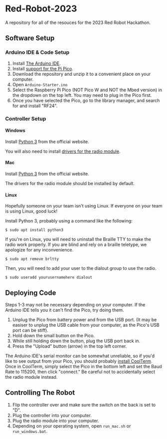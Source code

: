 # Red-Robot-2023
A repository for all of the resouces for the 2023 Red Robot Hackathon.

## Software Setup

### Arduino IDE & Code Setup

1. Install [The Arduino IDE](https://www.arduino.cc/en/software).
2. Install [support for the Pi Pico](https://github.com/earlephilhower/arduino-pico).
3. Download the repository and unzip it to a convenient place on your computer.
4. Open `Arduino-Starter.ino`
5. Select the Raspberry Pi Pico (NOT Pico W and NOT the Mbed version) in the dropdown on the top left. You may need to plug in the Pico first.
6. Once you have selected the Pico, go to the library manager, and search for and install "RF24".

### Controller Setup

#### Windows

Install [Python 3](https://www.python.org/downloads/) from the official website.

You will also need to install [drivers for the radio module](https://www.wch-ic.com/downloads/CH341SER_ZIP.html).

#### Mac

Install [Python 3](https://www.python.org/downloads/) from the official website.

The drivers for the radio module should be installed by default.

#### Linux 

Hopefully someone on your team isn't using Linux.
If everyone on your team is using Linux, good luck!

Install Python 3, probably using a command like the following:

```
$ sudo apt install python3
```

If you're on Linux, you will need to uninstall the Braille TTY to make the radio work properly.
If you are blind and rely on a braille teletype, we apologize for any inconvenience.

```
$ sudo apt remove brltty
```

Then, you will need to add your user to the dialout group to use the radio.

```
$ sudo useradd yourusernamehere dialout
```

## Deploying Code

Steps 1-3 may not be necessary depending on your computer.
If the Arduino IDE tells you it can't find the Pico, try doing them.

1. Unplug the Pico from battery power and from the USB port.
  (It may be easiser to unplug the USB cable from your computer, as the Pico's USB port can be stiff).
2. Hold down the small button on the Pico.
3. While still holding down the button, plug the USB port back in.
4. Press the "Upload" button (arrow) in the top left corner.

The Arduino IDE's serial monitor can be somewhat unreliable,
so if you'd like to see output from your Pico,
you should probably [install CoolTerm](https://freeware.the-meiers.org).
Once in CoolTerm, simply select the Pico in the bottom left and set the Baud Rate to 115200, then click "connect."
Be careful not to accidentally select the radio module instead.


## Controlling The Robot

1. Flip the controller over and make sure the switch on the back is set to "D".
2. Plug the controller into your computer.
3. Plug the radio module into your computer.
5. Depending on your operating system, open `run_mac.sh` or `run_windows.bat`.